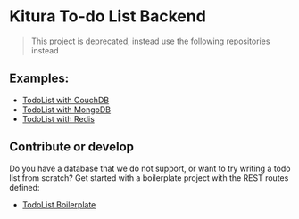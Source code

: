 # Kitura To-do List Backend

> This project is deprecated, instead use the following repositories instead

## Examples:

- [TodoList with CouchDB](https://github.com/IBM-Swift/todolist-couchdb)
- [TodoList with MongoDB](https://github.com/IBM-Swift/todolist-mongodb)
- [TodoList with Redis](https://github.com/IBM-Swift/todolist-redis)

## Contribute or develop

Do you have a database that we do not support, or want to try writing a todo list from scratch? Get started with a boilerplate project with the REST routes defined:

- [TodoList Boilerplate](https://github.com/IBM-Swift/todolist-boilerplate)
